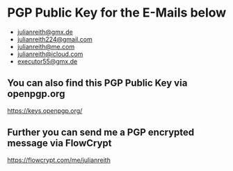 # PGP Public Key for the E-Mails below
- julianreith@gmx.de
- julianreith224@gmail.com
- julianreith@me.com
- julianreith@icloud.com
- executor55@gmx.de 

## You can also find this PGP Public Key via openpgp.org
https://keys.openpgp.org/

## Further you can send me a PGP encrypted message via FlowCrypt
https://flowcrypt.com/me/julianreith

